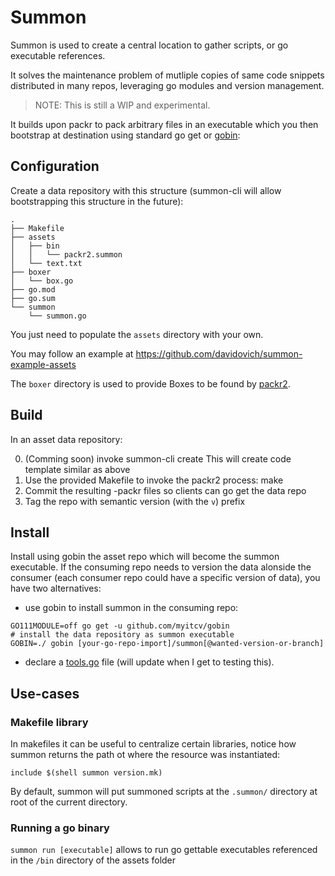 Summon
======

Summon is used to create a central location to gather scripts, or
go executable references.

It solves the maintenance problem of mutliple copies of same
code snippets distributed in many repos, leveraging go modules and version
management.

> NOTE: This is still a WIP and experimental.

It builds upon packr to pack arbitrary files in an executable
which you then bootstrap at destination using standard go get or [gobin](https://github.com/myitcv/gobin):

Configuration
-------------

Create a data repository with this structure (summon-cli will allow bootstrapping this structure in the future):

```
.
├── Makefile
├── assets
│   ├── bin
│   │   └── packr2.summon
│   └── text.txt
├── boxer
│   └── box.go
├── go.mod
├── go.sum
└── summon
    └── summon.go
```

You just need to populate the `assets` directory with your own.

You may follow an example at https://github.com/davidovich/summon-example-assets

The `boxer` directory is used to provide Boxes to be found by [packr2](https://github.com/gobuffalo/packr/tree/master/v2).

Build
-----

In an asset data repository:

0) (Comming soon) invoke summon-cli create
    This will create code template similar as above
1) Use the provided Makefile to invoke the packr2 process: make
2) Commit the resulting -packr files so clients can go get the data repo
3) Tag the repo with semantic version (with the `v`) prefix

Install
-------

Install using gobin the asset repo which will become the summon executable.
If the consuming repo needs to version the data alonside the consumer (each consumer repo could have a specific version of data),
you have two alternatives:

* use gobin to install summon in the consuming repo:

```
GO111MODULE=off go get -u github.com/myitcv/gobin
# install the data repository as summon executable
GOBIN=./ gobin [your-go-repo-import]/summon[@wanted-version-or-branch]
```

* declare a [tools.go](https://github.com/golang/go/wiki/Modules#how-can-i-track-tool-dependencies-for-a-module) file (will update when I get to testing this).

Use-cases
---------

### Makefile library

In makefiles it can be useful to centralize certain libraries, notice how
summon returns the path ot where the resource was instantiated:

```
include $(shell summon version.mk)
```

By default, summon will put summoned scripts at the `.summon/` directory at root of the current directory.

### Running a go binary

`summon run [executable]` allows to run go gettable executables referenced in the `/bin` directory of the assets folder